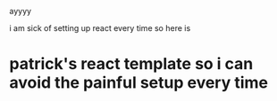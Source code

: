 ayyyy

i am sick of setting up react every time so here is

# patrick's react template so i can avoid the painful setup every time
